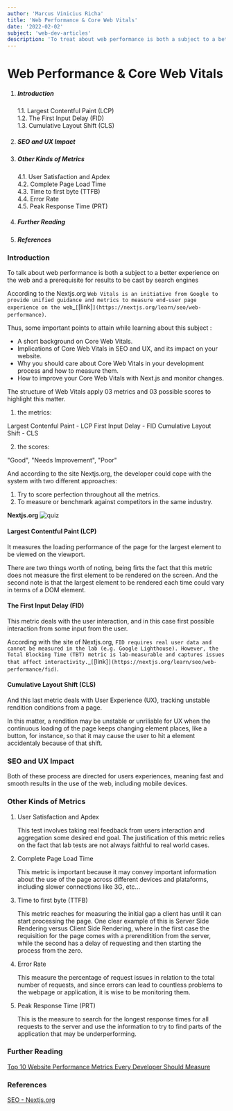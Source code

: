 ```yaml
---
author: 'Marcus Vinicius Richa'
title: 'Web Performance & Core Web Vitals'
date: '2022-02-02'
subject: 'web-dev-articles'
description: 'To treat about web performance is both a subject to a better experience on the web and a prerequisite for results to be cast by search engines.'
---
```


# Web Performance & Core Web Vitals

1. ##### Introduction
	1.1. Largest Contentful Paint (LCP)    
	1.2. The First Input Delay (FID)    
	1.3. Cumulative Layout Shift (CLS)     
3. ##### SEO and UX Impact
4. ##### Other Kinds of Metrics
	4.1. User Satisfaction and Apdex       
	4.2. Complete Page Load Time    
	4.3. Time to first byte (TTFB)    
	4.4. Error Rate    
	4.5. Peak Response Time (PRT)    
5. ##### Further Reading
6. ##### References

### Introduction

To talk about web performance is both a subject to a better experience on the web and a prerequisite for results to be cast by search engines

According to the Nextjs.org `Web Vitals is an initiative from Google to provide unified guidance and metrics to measure end-user page experience on the web`_`[`[link]`](https://nextjs.org/learn/seo/web-performance)`.


Thus, some important points to attain while learning about this subject :

-	A short background on Core Web Vitals.
-	Implications of Core Web Vitals in SEO and UX, and its impact on your website.
-	Why you should care about Core Web Vitals in your development process and how to measure them.
-	How to improve your Core Web Vitals with Next.js and monitor changes.


The structure of Web Vitals apply 03 metrics and 03 possible scores to highlight this matter. 

1. the metrics: 

Largest Contenful Paint - LCP
First Input Delay - FID
Cumulative Layout Shift - CLS

2. the scores:

"Good",
"Needs Improvement", 
"Poor"


And according to the site Nextjs.org, the developer could cope with the system with two different approaches:

1. Try to score perfection throughout all the metrics.
2. To measure or benchmark against competitors in the same industry.


**Nextjs.org**
![quiz](/images/articles/web-development/web-performance-core-vitals-what-is-measured-by-web-vitals.png)


#### Largest Contentful Paint (LCP)

It measures the loading performance of the page for the largest element to be viewed on the viewport.

There are two things worth of noting, being firts the fact that this metric does not measure the first element to be rendered on the screen. And the second note is that the largest element to be rendered each time could vary in terms of a DOM element.



#### The First Input Delay (FID)

This metric deals with the user interaction, and in this case first possible interaction from some input from the user.

According with the site of Nextjs.org, `FID requires real user data and cannot be measured in the lab (e.g. Google Lighthouse). However, the Total Blocking Time (TBT) metric is lab-measurable and captures issues that affect interactivity.`_`[`[link]`](https://nextjs.org/learn/seo/web-performance/fid)`.


#### Cumulative Layout Shift (CLS)

And this last metric deals with User Experience (UX), tracking unstable rendition conditions from a page.

In this matter, a rendition may be unstable or unriliable for UX when the continuous loading of the page keeps changing element places, like a button, for instance, so that it may cause the user to hit a element accidentaly because of that shift.


### SEO and UX Impact


Both of these process are directed for users experiences, meaning fast and smooth results in the use of the web, including mobile devices.


### Other Kinds of Metrics

1. User Satisfaction and Apdex

	This test involves taking real feedback from users interaction and aggregation some desired end goal.
	The justification of this metric relies on the fact that lab tests are not always faithful to real world cases.
	
2. Complete Page Load Time
		
	This metric is important because it may convey important information about the use of the page across different devices and plataforms, including slower connections like 3G, etc... 

3. Time to first byte (TTFB) 

	This metric reaches for measuring the initial gap a client has until it can start processing the page.
	One clear example of this is Server Side Rendering versus Client Side Rendering, where in the first case the requisition for the page comes with a prerenditition from the server, while the second has a delay of requesting and then starting the process from the zero.

4. Error Rate

	This measure the percentage of request issues in relation to the total number of requests, and since errors can lead to countless problems to the webpage or application, it is wise to be monitoring them.

5. Peak Response Time (PRT)

	This is the measure to search for the longest response times for all requests to the server and use the information to try to find parts of the application that may be underperforming.





### Further Reading

[Top 10 Website Performance Metrics Every Developer Should Measure](https://sematext.com/blog/website-performance-metrics/)



### References

[SEO - Nextjs.org](https://nextjs.org/learn/seo/web-performance)



